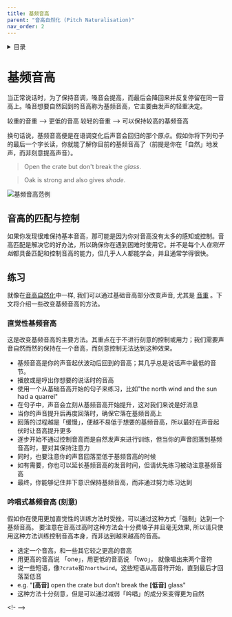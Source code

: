```yaml
---
title: 基频音高
parent: "音高自然化 (Pitch Naturalisation)"
nav_order: 2
---
```

<details closed markdown="block">
  <summary>
    目录
  </summary>
{: .text-delta }
1. TOC
{:toc}
</details>

# 基频音高
当正常说话时，为了保持音调，嗓音会提高，而最后会降回来并反复停留在同一音高上。嗓音想要自然回到的音高称为基频音高，它主要由发声的轻重决定。 

较重的音重 --> 更低的音高
较轻的音重 --> 可以保持较高的基频音高

换句话说，基频音高便是在语调变化后声音会回归的那个原点。假如你将下列句子的最后一个字长读，你就能了解你目前的基频音高了（前提是你在「自然」地发声，而非刻意提高声音）。

> Open the crate but don't break the *glass*.

> Oak is strong and also gives *shade*.


![基频音高范例](/img/base_pitch.png)


## 音高的匹配与控制
如果你发现很难保持基本音高，那可能是因为你对音高没有太多的感知或控制。音高匹配是解决它的好办法，所以确保你在遇到困难时使用它。并不是每个人*在刚开始*都具备匹配和控制音高的能力，但几乎人人都能学会，并且通常学得很快。


## 练习
就像在[音高自然化](PIPM)中一样, 我们可以通过基础音高部分改变声音, 尤其是 [音重](vocal-weight) 。下文将介绍一些改变基频音高的方法。

### 直觉性基频音高
这是改变基频音高的主要方法。其重点在于不进行刻意的控制或用力；我们需要声音自然而然的保持在一个音高，而刻意控制无法达到这种效果。
- 基频音高是你的声音起伏波动后回到的音高；其几乎总是说话声中最低的音节。
- 播放或是哼出你想要的说话时的音高
- 使用一个从基础音高开始的句子来练习，比如"the north wind and the sun had a quarrel"
- 在句子中，声音会立刻从基频音高开始提升，这对我们来说是好消息
- 当你的声音提升后再度回落时，确保它落在基频音高上
- 回落的过程越是「缓慢」，便越不易低于想要的基频音高，所以最好在声音起伏时让音高提升更多
- 逐步开始不通过控制音高而是自然发声来进行训练，但当你的声音回落到基频音高时，要对其保持注意力
- 同时，也要注意你的声音回落至低于基频音高的时候
- 如有需要，你也可以延长基频音高的发音时间，但请优先练习被动注意基频音高
- 最终，你能够记住并下意识保持基频音高，而非通过努力练习达到

### 吟唱式基频音高 (刻意)
假如你在使用更加直觉性的训练方法时受挫，可以通过这种方式「强制」达到一个基频音高。 要注意在音高过高时这种方法会十分费嗓子并且毫无效果, 所以请只使用这种方法训练控制音高本身，而非达到越来越高的音高。
- 选定一个音高，和一些其它较之更高的音高
- 用更高的音高说 「one」，用更低的音高说 「two」， 就像唱出来两个音符
- 说一些短语，像`?crate`和`?northwind`。这些短语从高音符开始，直到最后才回落至低音
- e.g. "**[高音]** open the crate but don't break the **[低音]** glass"
- 这种方法十分刻意，但是可以通过减弱「吟唱」的成分来变得更为自然

<!-  -->
